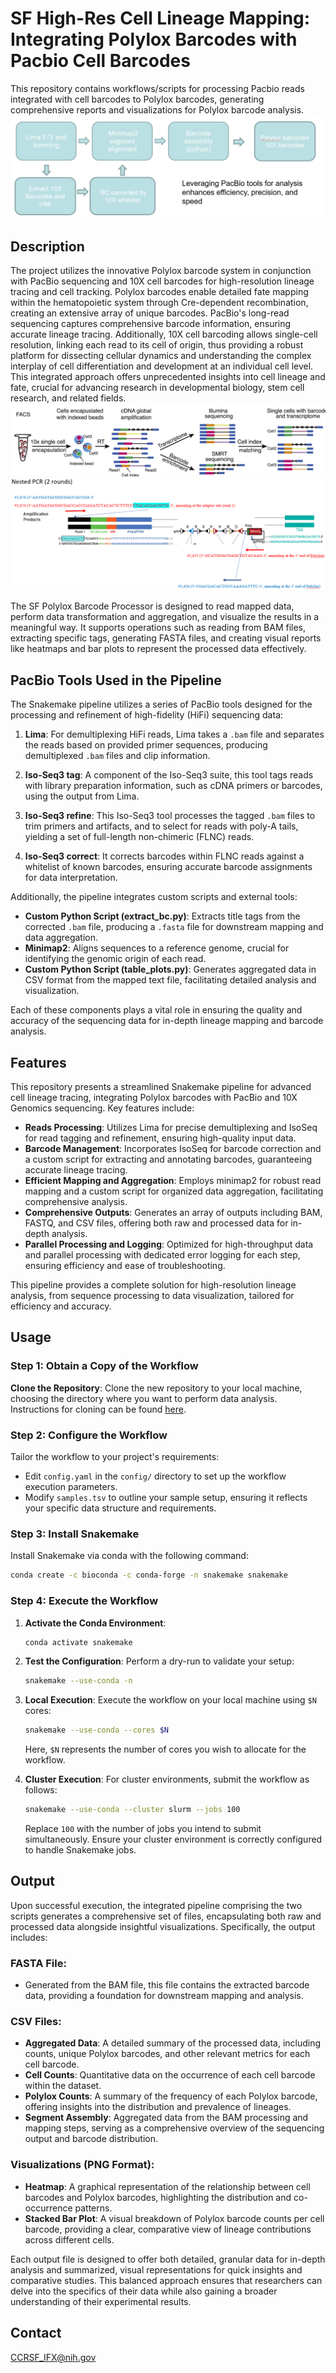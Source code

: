 # SF High-Res Cell Lineage Mapping: Integrating Polylox Barcodes with Pacbio Cell Barcodes

This repository contains workflows/scripts for processing Pacbio reads integrated with cell barcodes to Polylox barcodes, generating comprehensive reports and visualizations for Polylox barcode analysis.
![Polylox Barcode Analysis](/resources/analysis.PNG)
## Description
The project utilizes the innovative Polylox barcode system in conjunction with PacBio sequencing and 10X cell barcodes for high-resolution lineage tracing and cell tracking. Polylox barcodes enable detailed fate mapping within the hematopoietic system through Cre-dependent recombination, creating an extensive array of unique barcodes. PacBio's long-read sequencing captures comprehensive barcode information, ensuring accurate lineage tracing. Additionally, 10X cell barcoding allows single-cell resolution, linking each read to its cell of origin, thus providing a robust platform for dissecting cellular dynamics and understanding the complex interplay of cell differentiation and development at an individual cell level. This integrated approach offers unprecedented insights into cell lineage and fate, crucial for advancing research in developmental biology, stem cell research, and related fields.
![Experiment design](/resources/design.PNG)
![Pacbio reads](/resources/pcr.PNG)

The SF Polylox Barcode Processor is designed to read mapped data, perform data transformation and aggregation, and visualize the results in a meaningful way. It supports operations such as reading from BAM files, extracting specific tags, generating FASTA files, and creating visual reports like heatmaps and bar plots to represent the processed data effectively.

## PacBio Tools Used in the Pipeline

The Snakemake pipeline utilizes a series of PacBio tools designed for the processing and refinement of high-fidelity (HiFi) sequencing data:

1. **Lima**: For demultiplexing HiFi reads, Lima takes a `.bam` file and separates the reads based on provided primer sequences, producing demultiplexed `.bam` files and clip information.

2. **Iso-Seq3 tag**: A component of the Iso-Seq3 suite, this tool tags reads with library preparation information, such as cDNA primers or barcodes, using the output from Lima.

3. **Iso-Seq3 refine**: This Iso-Seq3 tool processes the tagged `.bam` files to trim primers and artifacts, and to select for reads with poly-A tails, yielding a set of full-length non-chimeric (FLNC) reads.

4. **Iso-Seq3 correct**: It corrects barcodes within FLNC reads against a whitelist of known barcodes, ensuring accurate barcode assignments for data interpretation.

Additionally, the pipeline integrates custom scripts and external tools:

- **Custom Python Script (extract_bc.py)**: Extracts title tags from the corrected `.bam` file, producing a `.fasta` file for downstream mapping and data aggregation.
- **Minimap2**: Aligns sequences to a reference genome, crucial for identifying the genomic origin of each read.
- **Custom Python Script (table_plots.py)**: Generates aggregated data in CSV format from the mapped text file, facilitating detailed analysis and visualization.

Each of these components plays a vital role in ensuring the quality and accuracy of the sequencing data for in-depth lineage mapping and barcode analysis.


## Features
This repository presents a streamlined Snakemake pipeline for advanced cell lineage tracing, integrating Polylox barcodes with PacBio and 10X Genomics sequencing. Key features include:

- **Reads Processing**: Utilizes Lima for precise demultiplexing and IsoSeq for read tagging and refinement, ensuring high-quality input data.
- **Barcode Management**: Incorporates IsoSeq for barcode correction and a custom script for extracting and annotating barcodes, guaranteeing accurate lineage tracing.
- **Efficient Mapping and Aggregation**: Employs minimap2 for robust read mapping and a custom script for organized data aggregation, facilitating comprehensive analysis.
- **Comprehensive Outputs**: Generates an array of outputs including BAM, FASTQ, and CSV files, offering both raw and processed data for in-depth analysis.
- **Parallel Processing and Logging**: Optimized for high-throughput data and parallel processing with dedicated error logging for each step, ensuring efficiency and ease of troubleshooting.

This pipeline provides a complete solution for high-resolution lineage analysis, from sequence processing to data visualization, tailored for efficiency and accuracy.

## Usage

### Step 1: Obtain a Copy of the Workflow

 **Clone the Repository**: Clone the new repository to your local machine, choosing the directory where you want to perform data analysis. Instructions for cloning can be found [here](https://help.github.com/en/articles/cloning-a-repository).

### Step 2: Configure the Workflow
Tailor the workflow to your project's requirements:
- Edit `config.yaml` in the `config/` directory to set up the workflow execution parameters.
- Modify `samples.tsv` to outline your sample setup, ensuring it reflects your specific data structure and requirements.

### Step 3: Install Snakemake
Install Snakemake via conda with the following command:
```bash
conda create -c bioconda -c conda-forge -n snakemake snakemake
```
### Step 4: Execute the Workflow

1. **Activate the Conda Environment**:
    ```bash
    conda activate snakemake
    ```

2. **Test the Configuration**:
    Perform a dry-run to validate your setup:
    ```bash
    snakemake --use-conda -n
    ```

3. **Local Execution**:
    Execute the workflow on your local machine using `$N` cores:
    ```bash
    snakemake --use-conda --cores $N
    ```
    Here, `$N` represents the number of cores you wish to allocate for the workflow.

4. **Cluster Execution**:
    For cluster environments, submit the workflow as follows:
    ```bash
    snakemake --use-conda --cluster slurm --jobs 100
    ```
    Replace `100` with the number of jobs you intend to submit simultaneously. Ensure your cluster environment is correctly configured to handle Snakemake jobs.

## Output

Upon successful execution, the integrated pipeline comprising the two scripts generates a comprehensive set of files, encapsulating both raw and processed data alongside insightful visualizations. Specifically, the output includes:

### FASTA File:
- Generated from the BAM file, this file contains the extracted barcode data, providing a foundation for downstream mapping and analysis.

### CSV Files:
- **Aggregated Data**: A detailed summary of the processed data, including counts, unique Polylox barcodes, and other relevant metrics for each cell barcode.
- **Cell Counts**: Quantitative data on the occurrence of each cell barcode within the dataset.
- **Polylox Counts**: A summary of the frequency of each Polylox barcode, offering insights into the distribution and prevalence of lineages.
- **Segment Assembly**: Aggregated data from the BAM processing and mapping steps, serving as a comprehensive overview of the sequencing output and barcode distribution.

### Visualizations (PNG Format):
- **Heatmap**: A graphical representation of the relationship between cell barcodes and Polylox barcodes, highlighting the distribution and co-occurrence patterns.
- **Stacked Bar Plot**: A visual breakdown of Polylox barcode counts per cell barcode, providing a clear, comparative view of lineage contributions across different cells.

Each output file is designed to offer both detailed, granular data for in-depth analysis and summarized, visual representations for quick insights and comparative studies. This balanced approach ensures that researchers can delve into the specifics of their data while also gaining a broader understanding of their experimental results.

## Contact
CCRSF_IFX@nih.gov
